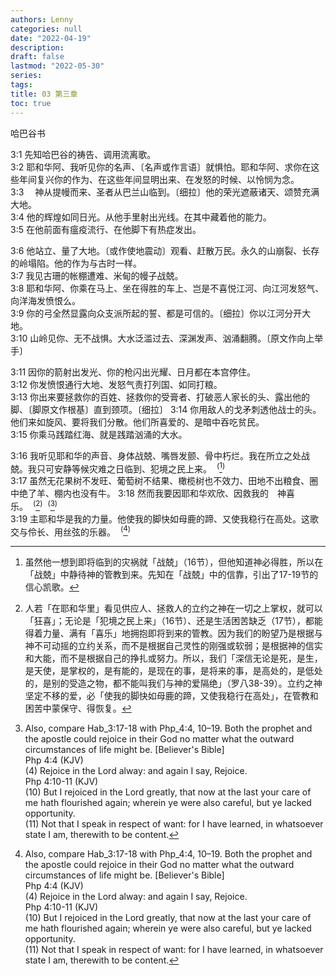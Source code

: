 ```yaml
---
authors: Lenny
categories: null
date: "2022-04-19"
description: 
draft: false
lastmod: "2022-05-30"
series:
tags: 
title: 03 第三章
toc: true
---
```

哈巴谷书
<!--more-->

3:1 先知哈巴谷的祷告、调用流离歌。  
3:2 耶和华阿、我听见你的名声、〔名声或作言语〕就惧怕。耶和华阿、求你在这些年间复兴你的作为、在这些年间显明出来、在发怒的时候、以怜悯为念。  
3:3 　神从提幔而来、圣者从巴兰山临到。〔细拉〕他的荣光遮蔽诸天、颂赞充满大地。  
3:4 他的辉煌如同日光。从他手里射出光线。在其中藏着他的能力。  
3:5 在他前面有瘟疫流行、在他脚下有热症发出。  

3:6 他站立、量了大地。〔或作使地震动〕观看、赶散万民。永久的山崩裂、长存的岭塌陷。他的作为与古时一样。  
3:7 我见古珊的帐棚遭难、米甸的幔子战兢。  
3:8 耶和华阿、你乘在马上、坐在得胜的车上、岂是不喜悦江河、向江河发怒气、向洋海发愤恨么。  
3:9 你的弓全然显露向众支派所起的誓、都是可信的。〔细拉〕你以江河分开大地。  
3:10 山岭见你、无不战惧。大水泛滥过去、深渊发声、汹涌翻腾。〔原文作向上举手〕

3:11 因你的箭射出发光、你的枪闪出光耀、日月都在本宫停住。  
3:12 你发愤恨通行大地、发怒气责打列国、如同打粮。  
3:13 你出来要拯救你的百姓、拯救你的受膏者、打破恶人家长的头、露出他的脚、〔脚原文作根基〕直到颈项。〔细拉〕
3:14 你用敌人的戈矛刺透他战士的头。他们来如旋风、要将我们分散。他们所喜爱的、是暗中吞吃贫民。  
3:15 你乘马践踏红海、就是践踏汹涌的大水。  

3:16 我听见耶和华的声音、身体战兢、嘴唇发颤、骨中朽烂。我在所立之处战兢。我只可安静等候灾难之日临到、犯境之民上来。&nbsp;&nbsp;<sup>(</sup>[^1]<sup>)</sup>  
3:17 虽然无花果树不发旺、葡萄树不结果、橄榄树也不效力、田地不出粮食、圈中绝了羊、棚内也没有牛。
3:18 然而我要因耶和华欢欣、因救我的　神喜乐。&nbsp;&nbsp;<sup>(</sup>[^2]<sup>)</sup>&nbsp;&nbsp;<sup>(</sup>[^3]<sup>)</sup>  
3:19 主耶和华是我的力量。他使我的脚快如母鹿的蹄、又使我稳行在高处。这歌交与伶长、用丝弦的乐器。&nbsp;&nbsp;<sup>(</sup>[^3]<sup>)</sup>  


[^1]: 虽然他一想到即将临到的灾祸就「战兢」（16节），但他知道神必得胜，所以在「战兢」中静待神的管教到来。先知在「战兢」中的信靠，引出了17-19节的信心凯歌。  
[^2]: 人若「在耶和华里」看见供应人、拯救人的立约之神在一切之上掌权，就可以「狂喜」；无论是「犯境之民上来」（16节）、还是生活困苦缺乏（17节），都能得着力量、满有「喜乐」地拥抱即将到来的管教。因为我们的盼望乃是根据与神不可动摇的立约关系，而不是根据自己灵性的刚强或软弱；是根据神的信实和大能，而不是根据自己的挣扎或努力。所以，我们「深信无论是死，是生，是天使，是掌权的，是有能的，是现在的事，是将来的事，是高处的，是低处的，是别的受造之物，都不能叫我们与神的爱隔绝」（罗八38-39）。立约之神坚定不移的爱，必「使我的脚快如母鹿的蹄，又使我稳行在高处」，在管教和困苦中蒙保守、得恢复。  
[^3]: Also, compare Hab_3:17-18 with Php_4:4, 10–19. Both the prophet and the apostle could rejoice in their God no matter what the outward circumstances of life might be.
[Believer's Bible]  
Php 4:4 (KJV)  
(4)  Rejoice in the Lord alway: and again I say, Rejoice.  
Php 4:10-11 (KJV)  
(10)  But I rejoiced in the Lord greatly, that now at the last your care of me hath flourished again; wherein ye were also careful, but ye lacked opportunity.  
(11)  Not that I speak in respect of want: for I have learned, in whatsoever state I am, therewith to be content.  


[^4]: 信靠神的大卫相信神在他一生所要经历的曲折道路中，必然保守他行走稳当、有惊无险。同样，信靠神的义人若顺服在神的管教之下，神也必保守我们「稳行在高处」。
[哈巴谷书第3章逐节注解、祷读](https://cmcbiblereading.com/2016/10/19/%e5%93%88%e5%b7%b4%e8%b0%b7%e4%b9%a6%e7%ac%ac3%e7%ab%a0%e9%80%90%e8%8a%82%e6%b3%a8%e8%a7%a3%e3%80%81%e7%a5%b7%e8%af%bb/)